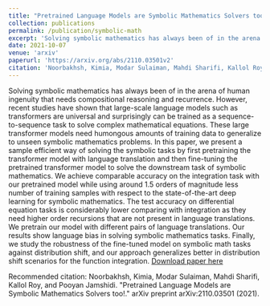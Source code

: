 ```yaml
---
title: "Pretrained Language Models are Symbolic Mathematics Solvers too!"
collection: publications
permalink: /publication/symbolic-math
excerpt: 'Solving symbolic mathematics has always been of in the arena of human ingenuity that needs compositional reasoning and recurrence. However, recent studies have shown that large-scale language models such as transformers are universal and surprisingly can be trained as a sequence-to-sequence task to solve complex mathematical equations. These large transformer models need humongous amounts of training data to generalize to unseen symbolic mathematics problems. In this paper, we present a sample efficient way of solving the symbolic tasks by first pretraining the transformer model with language translation and then fine-tuning the pretrained transformer model to solve the downstream task of symbolic mathematics. We achieve comparable accuracy on the integration task with our pretrained model while using around 1.5 orders of magnitude less number of training samples with respect to the state-of-the-art deep learning for symbolic mathematics. The test accuracy on differential equation tasks is considerably lower comparing with integration as they need higher order recursions that are not present in language translations. We pretrain our model with different pairs of language translations. Our results show language bias in solving symbolic mathematics tasks. Finally, we study the robustness of the fine-tuned model on symbolic math tasks against distribution shift, and our approach generalizes better in distribution shift scenarios for the function integration.'
date: 2021-10-07
venue: 'arxiv'
paperurl: 'https://arxiv.org/abs/2110.03501v2'
citation: 'Noorbakhsh, Kimia, Modar Sulaiman, Mahdi Sharifi, Kallol Roy, and Pooyan Jamshidi. "Pretrained Language Models are Symbolic Mathematics Solvers too!." arXiv preprint arXiv:2110.03501 (2021).'
---
```

Solving symbolic mathematics has always been of in the arena of human ingenuity that needs compositional reasoning and recurrence. However, recent studies have shown that large-scale language models such as transformers are universal and surprisingly can be trained as a sequence-to-sequence task to solve complex mathematical equations. These large transformer models need humongous amounts of training data to generalize to unseen symbolic mathematics problems. In this paper, we present a sample efficient way of solving the symbolic tasks by first pretraining the transformer model with language translation and then fine-tuning the pretrained transformer model to solve the downstream task of symbolic mathematics. We achieve comparable accuracy on the integration task with our pretrained model while using around 1.5 orders of magnitude less number of training samples with respect to the state-of-the-art deep learning for symbolic mathematics. The test accuracy on differential equation tasks is considerably lower comparing with integration as they need higher order recursions that are not present in language translations. We pretrain our model with different pairs of language translations. Our results show language bias in solving symbolic mathematics tasks. Finally, we study the robustness of the fine-tuned model on symbolic math tasks against distribution shift, and our approach generalizes better in distribution shift scenarios for the function integration.
[Download paper here](https://arxiv.org/abs/2110.03501v2)

Recommended citation: Noorbakhsh, Kimia, Modar Sulaiman, Mahdi Sharifi, Kallol Roy, and Pooyan Jamshidi. "Pretrained Language Models are Symbolic Mathematics Solvers too!." arXiv preprint arXiv:2110.03501 (2021).